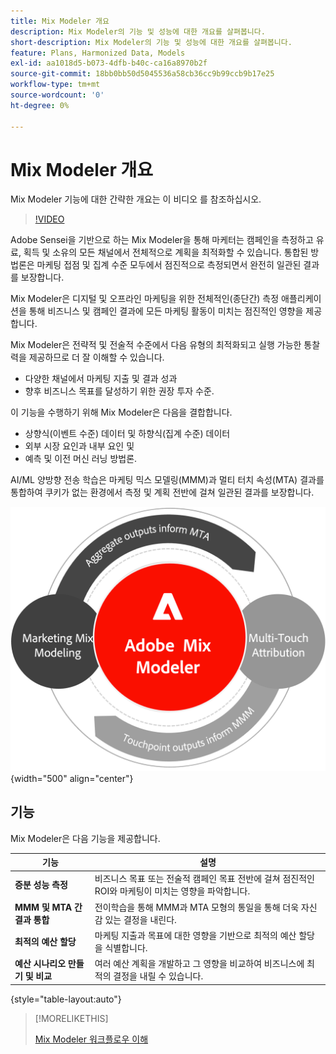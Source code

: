 ```yaml
---
title: Mix Modeler 개요
description: Mix Modeler의 기능 및 성능에 대한 개요를 살펴봅니다.
short-description: Mix Modeler의 기능 및 성능에 대한 개요를 살펴봅니다.
feature: Plans, Harmonized Data, Models
exl-id: aa1018d5-b073-4dfb-b40c-ca16a8970b2f
source-git-commit: 18bb0bb50d5045536a58cb36cc9b99ccb9b17e25
workflow-type: tm+mt
source-wordcount: '0'
ht-degree: 0%

---
```


# Mix Modeler 개요

Mix Modeler 기능에 대한 간략한 개요는 이 비디오 를 참조하십시오.

>[!VIDEO](https://video.tv.adobe.com/v/3424872/?learn=on)

Adobe Sensei을 기반으로 하는 Mix Modeler을 통해 마케터는 캠페인을 측정하고 유료, 획득 및 소유의 모든 채널에서 전체적으로 계획을 최적화할 수 있습니다. 통합된 방법론은 마케팅 접점 및 집계 수준 모두에서 점진적으로 측정되면서 완전히 일관된 결과를 보장합니다.

Mix Modeler은 디지털 및 오프라인 마케팅을 위한 전체적인(종단간) 측정 애플리케이션을 통해 비즈니스 및 캠페인 결과에 모든 마케팅 활동이 미치는 점진적인 영향을 제공합니다.

Mix Modeler은 전략적 및 전술적 수준에서 다음 유형의 최적화되고 실행 가능한 통찰력을 제공하므로 더 잘 이해할 수 있습니다.

* 다양한 채널에서 마케팅 지출 및 결과 성과
* 향후 비즈니스 목표를 달성하기 위한 권장 투자 수준.


이 기능을 수행하기 위해 Mix Modeler은 다음을 결합합니다.

* 상향식(이벤트 수준) 데이터 및 하향식(집계 수준) 데이터
* 외부 시장 요인과 내부 요인 및
* 예측 및 이전 머신 러닝 방법론.

AI/ML 양방향 전송 학습은 마케팅 믹스 모델링(MMM)과 멀티 터치 속성(MTA) 결과를 통합하여 쿠키가 없는 환경에서 측정 및 계획 전반에 걸쳐 일관된 결과를 보장합니다.

![양방향 전송 학습](../assets/birdirectional-transfer-learning.png){width="500" align="center"}


## 기능

Mix Modeler은 다음 기능을 제공합니다.

| 기능 | 설명 |
|---|---|
| **증분 성능 측정** | 비즈니스 목표 또는 전술적 캠페인 목표 전반에 걸쳐 점진적인 ROI와 마케팅이 미치는 영향을 파악합니다. |
| **MMM 및 MTA 간 결과 통합** | 전이학습을 통해 MMM과 MTA 모형의 통일을 통해 더욱 자신감 있는 결정을 내린다. |
| **최적의 예산 할당** | 마케팅 지출과 목표에 대한 영향을 기반으로 최적의 예산 할당을 식별합니다. |
| **예산 시나리오 만들기 및 비교** | 여러 예산 계획을 개발하고 그 영향을 비교하여 비즈니스에 최적의 결정을 내릴 수 있습니다. |

{style="table-layout:auto"}

>[!MORELIKETHIS]
>
>[Mix Modeler 워크플로우 이해](workflow.md)
